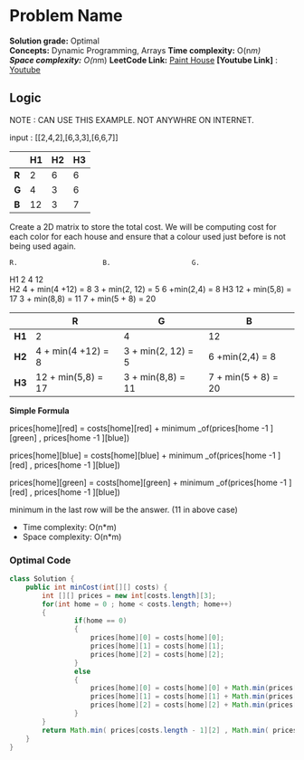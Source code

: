 # Problem Name

**Solution grade:** Optimal  
**Concepts:** Dynamic Programming, Arrays
**Time complexity:** O(n*m)  
**Space complexity:** O(n*m)
**LeetCode Link:** [Paint House](https://leetcode.com/problems/paint-house)
**[Youtube Link]** : [Youtube](https://www.youtube.com/watch?v=-w67-4tnH5U)

## Logic

NOTE  : CAN USE THIS EXAMPLE. NOT ANYWHRE ON INTERNET.

input : [[2,4,2],[6,3,3],[6,6,7]]
    
|       | **H1** | **H2** | **H3** |
|-------|--------|--------|--------|
| **R** | 2      | 6      | 6      |
| **G** | 4      | 3      | 6      |
| **B** | 12     | 3      | 7      |


Create a 2D matrix to store the total cost. We will be computing cost for each color for each house and ensure that a colour used just before is not being used again.

    R.                     B.                    G.
H1  2                      4                     12  
H2  4 + min(4 +12) = 8     3 + min(2, 12) =  5   6 +min(2,4) = 8
H3  12 + min(5,8) = 17     3 + min(8,8) = 11     7 + min(5 + 8) = 20


|       | **R**         | **G**            | **B**                     |
|-------|----------------|-------------------|----------------------------|
| **H1** | 2              | 4   | 12       |
| **H2** | 4 + min(4 +12) = 8               | 3 + min(2, 12) =  5  |6 +min(2,4) = 8          |
| **H3** | 12 + min(5,8) = 17              |  3 + min(8,8) = 11   | 7 + min(5 + 8) = 20|

**Simple Formula** 

 prices[home][red]    = costs[home][red]    + minimum _of(prices[home -1 ][green] , prices[home -1 ][blue]) 
 
 prices[home][blue]   = costs[home][blue]   + minimum _of(prices[home -1 ][red] , prices[home -1 ][blue]) 
 
 prices[home][green]  = costs[home][green]  + minimum _of(prices[home -1 ][red] , prices[home -1 ][blue]) 

minimum in the last row will be the answer. (11 in above case)


- Time complexity: O(n*m)  
- Space complexity: O(n*m)  


### Optimal Code

```java
class Solution {
    public int minCost(int[][] costs) {
        int [][] prices = new int[costs.length][3];
        for(int home = 0 ; home < costs.length; home++)
        {
                if(home == 0)
                {
                    prices[home][0] = costs[home][0];
                    prices[home][1] = costs[home][1];
                    prices[home][2] = costs[home][2];
                }
                else
                {
                    prices[home][0] = costs[home][0] + Math.min(prices[home -1 ][1] , prices[home -1 ][2]);
                    prices[home][1] = costs[home][1] + Math.min(prices[home -1 ][0] , prices[home -1 ][2]);
                    prices[home][2] = costs[home][2] + Math.min(prices[home -1 ][0] , prices[home -1 ][1]);
                }
        }
        return Math.min( prices[costs.length - 1][2] , Math.min( prices[costs.length - 1][0], prices[costs.length - 1][1]));
    }
}


